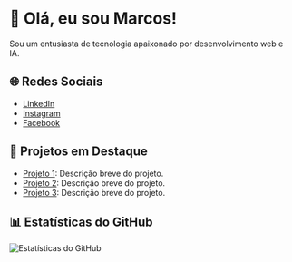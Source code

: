 # 👋 Olá, eu sou Marcos!

Sou um entusiasta de tecnologia apaixonado por desenvolvimento web e IA.

## 🌐 Redes Sociais
- [LinkedIn](https://www.linkedin.com/in/marcos-felipe-zdrojeski-da-silva-6383411b2/)
- [Instagram](https://www.instagram.com/marcoszdrojeski/)
- [Facebook](https://www.facebook.com/marcos.felipe.58910/?locale=pt_BR)

## 🚀 Projetos em Destaque
- [Projeto 1](https://github.com/seu_nome_de_usuário/projeto1): Descrição breve do projeto.
- [Projeto 2](https://github.com/seu_nome_de_usuário/projeto2): Descrição breve do projeto.
- [Projeto 3](https://github.com/seu_nome_de_usuário/projeto3): Descrição breve do projeto.

## 📊 Estatísticas do GitHub
![Estatísticas do GitHub](https://github-readme-stats.vercel.app/api?username=zdrojeski&show_icons=true&theme=radical)
